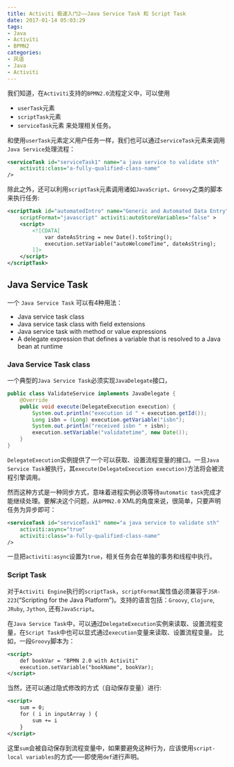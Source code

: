 ```yaml
---
title: Activiti 极速入门2——Java Service Task 和 Script Task
date: 2017-01-14 05:03:29
tags:
- Java
- Activiti
- BPMN2
categories:
- 风语
- Java
- Activiti
---
```


我们知道，在`Activiti`支持的`BPMN2.0`流程定义中，可以使用
* `userTask`元素
* `scriptTask`元素
* `serviceTask`元素
来处理相关任务。

和使用`userTask`元素定义用户任务一样，我们也可以通过`serviceTask`元素来调用`Java Service`处理流程：
```XML
<serviceTask id="serviceTask1" name="a java service to validate sth" 
    activiti:class="a-fully-qualified-class-name"
/>
```

除此之外，还可以利用`scriptTask`元素调用诸如`JavaScript`、`Groovy`之类的脚本来执行任务:
```XML
<scriptTask id="automatedIntro" name="Generic and Automated Data Entry" 
    scriptFormat="javascript" activiti:autoStoreVariables="false" >
    <script>
        <![CDATA[
            var dateAsString = new Date().toString();
            execution.setVariable("autoWelcomeTime", dateAsString);
        ]]>
    </script>
</scriptTask>
```

## Java Service Task

一个 `Java Service Task` 可以有4种用法：
* Java service task class
* Java service task class with field extensions
* Java service task with method or value expressions
* A delegate expression that defines a variable that is resolved to a Java bean at
runtime


### Java Service Task class

一个典型的`Java Service Task`必须实现`JavaDelegate`接口，
```Java
public class ValidateService implements JavaDelegate {
    @Override
    public void execute(DelegateExecution execution) {
        System.out.println("execution id " + execution.getId());
        Long isbn = (Long) execution.getVariable("isbn");
        System.out.println("received isbn " + isbn);
        execution.setVariable("validatetime", new Date());
    }
}
```
`DelegateExecution`实例提供了一个可以获取、设置流程变量的接口。一旦`Java Service Task`被执行，其`execute(DelegateExecution execution)`方法将会被流程引擎调用。

然而这种方式是一种同步方式，意味着进程实例必须等待`automatic task`完成才能继续处理。要解决这个问题，从`BPMN2.0` XML的角度来说，很简单，只要声明任务为异步即可：
```XML
<serviceTask id="serviceTask1" name="a java service to validate sth"
    activiti:async="true"
    activiti:class="a-fully-qualified-class-name"
/>
```
一旦把`activiti:async`设置为`true`，相关任务会在单独的事务和线程中执行。


### Script Task

对于`Activiti Engine`执行的`scriptTask`，`scriptFormat`属性值必须兼容于`JSR-223`(“Scripting for the Java Platform”)。支持的语言包括：`Groovy`, `Clojure`, `JRuby`, `Jython`, 还有`JavaScript`。

在`Java Service Task`中，可以通过`DelegateExecution`实例来读取、设置流程变量，在`Script Task`中也可以显式通过`execution`变量来读取、设置流程变量。
比如，一段`Groovy`脚本为：
```XML
<script>
    def bookVar = "BPMN 2.0 with Activiti"
    execution.setVariable("bookName", bookVar);
</script>
```

当然，还可以通过隐式修改的方式（自动保存变量）进行:
```XML
<script>
    sum = 0;
    for ( i in inputArray ) {
        sum += i
    }
</script>
```
这里`sum`会被自动保存到流程变量中，如果要避免这种行为，应该使用`script-local variables`的方式——即使用`def`进行声明。



